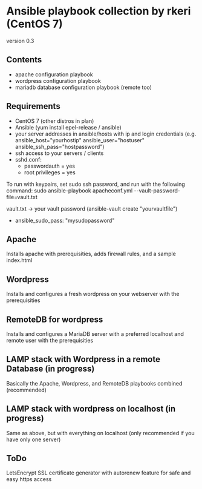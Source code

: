 # Ansible playbook collection by rkeri (CentOS 7)
version 0.3

## Contents
 - apache configuration playbook
 - wordpress configuration playbook
 - mariadb database configuration playbook (remote too)

## Requirements
 - CentOS 7 (other distros in plan)
 - Ansible (yum install epel-release / ansible)
 - your server addresses in ansible/hosts with ip and login credentials (e.g. ansible_host="yourhostip" ansible_user="hostuser" ansible_ssh_pass="hostpassword")
 - ssh access to your servers / clients
 - sshd.conf:
   - passwordauth = yes
   - root privileges = yes

To run with keypairs, set sudo ssh password, and run with the following command: sudo ansible-playbook apacheconf.yml --vault-password-file=vault.txt

vault.txt -> your vault password (ansible-vault create "yourvaultfile")
 - ansible_sudo_pass: "mysudopassword"   

## Apache
Installs apache with prerequisities, adds firewall rules, and a sample index.html

## Wordpress
Installs and configures a fresh wordpress on your webserver with the prerequisities

## RemoteDB for wordpress
Installs and configures a MariaDB server with a preferred localhost and remote user with the prerequisities

## LAMP stack with Wordpress in a remote Database (in progress)
Basically the Apache, Wordpress, and RemoteDB playbooks combined (recommended)

## LAMP stack with wordpress on localhost (in progress)
Same as above, but with everything on localhost (only recommended if you have only one server)

## ToDo
LetsEncrypt SSL certificate generator with autorenew feature for safe and easy https access
